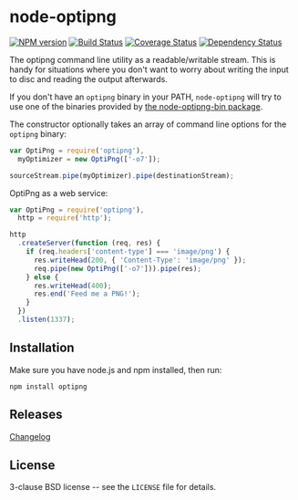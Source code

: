 # node-optipng

[![NPM version](https://badge.fury.io/js/optipng.svg)](http://badge.fury.io/js/optipng)
[![Build Status](https://travis-ci.org/papandreou/node-optipng.svg?branch=master)](https://travis-ci.org/papandreou/node-optipng)
[![Coverage Status](https://coveralls.io/repos/papandreou/node-optipng/badge.svg)](https://coveralls.io/r/papandreou/node-optipng)
[![Dependency Status](https://david-dm.org/papandreou/node-optipng.svg)](https://david-dm.org/papandreou/node-optipng)

The optipng command line utility as a readable/writable stream. This
is handy for situations where you don't want to worry about writing
the input to disc and reading the output afterwards.

If you don't have an `optipng` binary in your PATH, `node-optipng`
will try to use one of the binaries provided by <a
href="https://github.com/yeoman/node-optipng-bin">the node-optipng-bin
package</a>.

The constructor optionally takes an array of command line options for
the `optipng` binary:

```javascript
var OptiPng = require('optipng'),
  myOptimizer = new OptiPng(['-o7']);

sourceStream.pipe(myOptimizer).pipe(destinationStream);
```

OptiPng as a web service:

```javascript
var OptiPng = require('optipng'),
  http = require('http');

http
  .createServer(function (req, res) {
    if (req.headers['content-type'] === 'image/png') {
      res.writeHead(200, { 'Content-Type': 'image/png' });
      req.pipe(new OptiPng(['-o7'])).pipe(res);
    } else {
      res.writeHead(400);
      res.end('Feed me a PNG!');
    }
  })
  .listen(1337);
```

## Installation

Make sure you have node.js and npm installed, then run:

    npm install optipng

## Releases

[Changelog](https://github.com/papandreou/unexpectednode-optipng/blob/master/CHANGELOG.md)

## License

3-clause BSD license -- see the `LICENSE` file for details.
